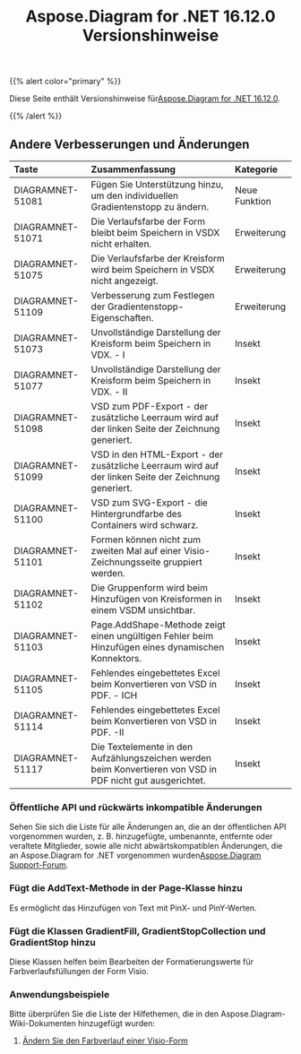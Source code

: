 ﻿---
title: Aspose.Diagram for .NET 16.12.0 Versionshinweise
type: docs
weight: 10
url: /de/net/aspose-diagram-for-net-16-12-0-release-notes/
---
{{% alert color="primary" %}} 

 Diese Seite enthält Versionshinweise für[Aspose.Diagram for .NET 16.12.0](https://www.nuget.org/packages/Aspose.Diagram/16.12.0).

{{% /alert %}} 
## **Andere Verbesserungen und Änderungen**

|**Taste**|**Zusammenfassung**|**Kategorie**|
|:- |:- |:- |
|DIAGRAMNET-51081|Fügen Sie Unterstützung hinzu, um den individuellen Gradientenstopp zu ändern.|Neue Funktion|
|DIAGRAMNET-51071|Die Verlaufsfarbe der Form bleibt beim Speichern in VSDX nicht erhalten.|Erweiterung|
|DIAGRAMNET-51075|Die Verlaufsfarbe der Kreisform wird beim Speichern in VSDX nicht angezeigt.|Erweiterung|
|DIAGRAMNET-51109|Verbesserung zum Festlegen der Gradientenstopp-Eigenschaften.|Erweiterung|
|DIAGRAMNET-51073|Unvollständige Darstellung der Kreisform beim Speichern in VDX. - I|Insekt|
|DIAGRAMNET-51077|Unvollständige Darstellung der Kreisform beim Speichern in VDX. - II|Insekt|
|DIAGRAMNET-51098|VSD zum PDF-Export - der zusätzliche Leerraum wird auf der linken Seite der Zeichnung generiert.|Insekt|
|DIAGRAMNET-51099|VSD in den HTML-Export - der zusätzliche Leerraum wird auf der linken Seite der Zeichnung generiert.|Insekt|
|DIAGRAMNET-51100|VSD zum SVG-Export - die Hintergrundfarbe des Containers wird schwarz.|Insekt|
|DIAGRAMNET-51101|Formen können nicht zum zweiten Mal auf einer Visio-Zeichnungsseite gruppiert werden.|Insekt|
|DIAGRAMNET-51102|Die Gruppenform wird beim Hinzufügen von Kreisformen in einem VSDM unsichtbar.|Insekt|
|DIAGRAMNET-51103|Page.AddShape-Methode zeigt einen ungültigen Fehler beim Hinzufügen eines dynamischen Konnektors.|Insekt|
|DIAGRAMNET-51105|Fehlendes eingebettetes Excel beim Konvertieren von VSD in PDF. - ICH|Insekt|
|DIAGRAMNET-51114|Fehlendes eingebettetes Excel beim Konvertieren von VSD in PDF. -II|Insekt|
|DIAGRAMNET-51117|Die Textelemente in den Aufzählungszeichen werden beim Konvertieren von VSD in PDF nicht gut ausgerichtet.|Insekt|
### **Öffentliche API und rückwärts inkompatible Änderungen**
Sehen Sie sich die Liste für alle Änderungen an, die an der öffentlichen API vorgenommen wurden, z. B. hinzugefügte, umbenannte, entfernte oder veraltete Mitglieder, sowie alle nicht abwärtskompatiblen Änderungen, die an Aspose.Diagram for .NET vorgenommen wurden[Aspose.Diagram Support-Forum](https://forum.aspose.com/c/diagram/17).
### **Fügt die AddText-Methode in der Page-Klasse hinzu**
Es ermöglicht das Hinzufügen von Text mit PinX- und PinY-Werten.
### **Fügt die Klassen GradientFill, GradientStopCollection und GradientStop hinzu**
Diese Klassen helfen beim Bearbeiten der Formatierungswerte für Farbverlaufsfüllungen der Form Visio.
### **Anwendungsbeispiele**
Bitte überprüfen Sie die Liste der Hilfethemen, die in den Aspose.Diagram-Wiki-Dokumenten hinzugefügt wurden:

1. [Ändern Sie den Farbverlauf einer Visio-Form](http://www.aspose.com/docs/display/diagramnet/Modify+the+Gradient+of+a+Visio+Shape)
